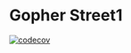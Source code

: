 # Gopher Street1

[![codecov](https://codecov.io/gh/amitlevy21/gopher-street/branch/main/graph/badge.svg?token=y0n7I2Ind3)](https://codecov.io/gh/amitlevy21/gopher-street)

